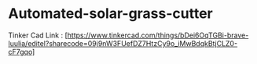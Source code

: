 # Automated-solar-grass-cutter

Tinker Cad Link : [https://www.tinkercad.com/things/bDei6OqTGBi-brave-luulia/editel?sharecode=09j9nW3FUefDZ7HtzCy9o_iMwBdqkBtjCLZ0-cF7gqo]

